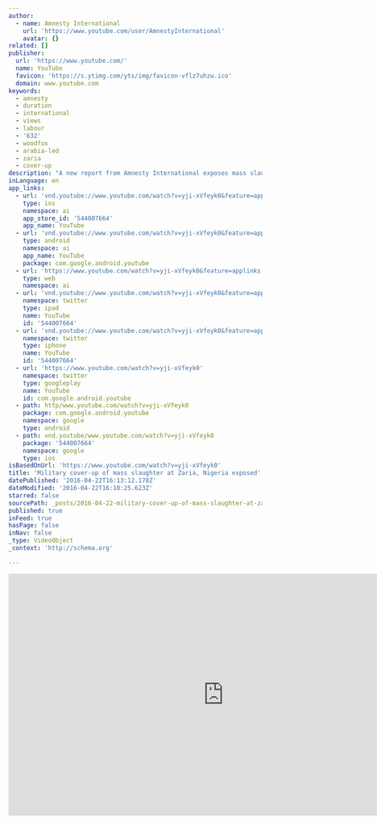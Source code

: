 ```yaml
---
author:
  - name: Amnesty International
    url: 'https://www.youtube.com/user/AmnestyInternational'
    avatar: {}
related: []
publisher:
  url: 'https://www.youtube.com/'
  name: YouTube
  favicon: 'https://s.ytimg.com/yts/img/favicon-vflz7uhzw.ico'
  domain: www.youtube.com
keywords:
  - amnesty
  - duration
  - international
  - views
  - labour
  - '632'
  - woodfox
  - arabia-led
  - zaria
  - cover-up
description: "A new report from Amnesty International exposes mass slaughter of hundreds of men, women and children by soldiers in Zaria and the attempted cover-up of this crime. Evidence gathered on the ground reveals how the Nigerian military burned people alive, razed buildings and dumped victims' bodies in mass graves."
inLanguage: en
app_links:
  - url: 'vnd.youtube://www.youtube.com/watch?v=yji-xVfeyk0&feature=applinks'
    type: ios
    namespace: ai
    app_store_id: '544007664'
    app_name: YouTube
  - url: 'vnd.youtube://www.youtube.com/watch?v=yji-xVfeyk0&feature=applinks'
    type: android
    namespace: ai
    app_name: YouTube
    package: com.google.android.youtube
  - url: 'https://www.youtube.com/watch?v=yji-xVfeyk0&feature=applinks'
    type: web
    namespace: ai
  - url: 'vnd.youtube://www.youtube.com/watch?v=yji-xVfeyk0&feature=applinks'
    namespace: twitter
    type: ipad
    name: YouTube
    id: '544007664'
  - url: 'vnd.youtube://www.youtube.com/watch?v=yji-xVfeyk0&feature=applinks'
    namespace: twitter
    type: iphone
    name: YouTube
    id: '544007664'
  - url: 'https://www.youtube.com/watch?v=yji-xVfeyk0'
    namespace: twitter
    type: googleplay
    name: YouTube
    id: com.google.android.youtube
  - path: http/www.youtube.com/watch?v=yji-xVfeyk0
    package: com.google.android.youtube
    namespace: google
    type: android
  - path: vnd.youtube/www.youtube.com/watch?v=yji-xVfeyk0
    package: '544007664'
    namespace: google
    type: ios
isBasedOnUrl: 'https://www.youtube.com/watch?v=yji-xVfeyk0'
title: 'Military cover-up of mass slaughter at Zaria, Nigeria exposed'
datePublished: '2016-04-22T16:13:12.178Z'
dateModified: '2016-04-22T16:10:25.623Z'
starred: false
sourcePath: _posts/2016-04-22-military-cover-up-of-mass-slaughter-at-zaria-nigeria-expose.md
published: true
inFeed: true
hasPage: false
inNav: false
_type: VideoObject
_context: 'http://schema.org'

---
```

<iframe src="https://cdn.embedly.com/widgets/media.html?src=https%3A%2F%2Fwww.youtube.com%2Fembed%2Fyji-xVfeyk0%3Ffeature%3Doembed&amp;url=https%3A%2F%2Fwww.youtube.com%2Fwatch%3Fv%3Dyji-xVfeyk0&amp;image=https%3A%2F%2Fi.ytimg.com%2Fvi%2Fyji-xVfeyk0%2Fhqdefault.jpg&amp;key=b7d04c9b404c499eba89ee7072e1c4f7&amp;type=text%2Fhtml&amp;schema=youtube" width="854" height="480" scrolling="no" frameborder="0" allowfullscreen="" style=""></iframe>
